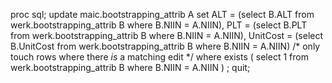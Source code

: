 proc sql;
  update maic.bootstrapping_attrib A
    set ALT      = (select B.ALT
                    from werk.bootstrapping_attrib B
                    where B.NIIN = A.NIIN),
        PLT      = (select B.PLT
                    from werk.bootstrapping_attrib B
                    where B.NIIN = A.NIIN),
        UnitCost = (select B.UnitCost
                    from werk.bootstrapping_attrib B
                    where B.NIIN = A.NIIN)
  /* only touch rows where there *is* a matching edit */
  where exists (
    select 1 
      from werk.bootstrapping_attrib B
     where B.NIIN = A.NIIN
  )
  ;
quit;
